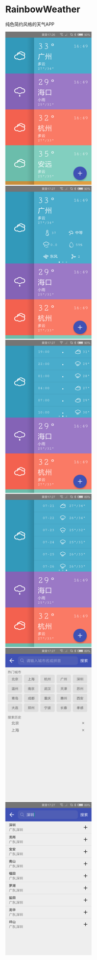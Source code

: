 # RainbowWeather
纯色简约风格的天气APP

<div align="left">
  <img width="270" height="480" src="./screenshot/Screenshot_2018-07-21-17-26-54.png"/>
  <img width="270" height="480" src="./screenshot/Screenshot_2018-07-21-17-27-00.png"/>
  <img width="270" height="480" src="./screenshot/Screenshot_2018-07-21-17-27-04.png"/>
</div>
<div>
  <img width="270" height="480" src="./screenshot/Screenshot_2018-07-21-17-27-20.png"/>
  <img width="270" height="480" src="./screenshot/Screenshot_2018-07-21-17-27-46.png"/>
  <img width="270" height="480" src="./screenshot/Screenshot_2018-07-21-17-27-54.png"/>
</div>
